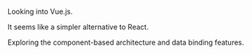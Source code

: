 Looking into Vue.js.

It seems like a simpler alternative to React.

Exploring the component-based architecture and data binding features.